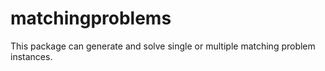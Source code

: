 # matchingproblems

This package can generate and solve single or multiple matching problem instances. 
